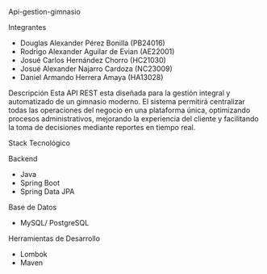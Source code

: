  Api-gestion-gimnasio

 Integrantes
- Douglas Alexander Pérez Bonilla (PB24016)
- Rodrigo Alexander Aguilar de Evian (AE22001)
- Josué Carlos Hernández Chorro (HC21030)
- Josué Alexander Najarro Cardoza (NC23009)
- Daniel Armando Herrera Amaya (HA13028)

Descripción 
Esta API REST esta diseñada para la gestión integral y automatizado de un gimnasio moderno. El sistema permitirá centralizar todas las operaciones del negocio en una plataforma única, optimizando procesos administrativos, mejorando la experiencia del cliente y facilitando la toma de decisiones mediante reportes en tiempo real.
  
Stack Tecnológico 

Backend
- Java 
- Spring Boot
- Spring Data JPA

Base de Datos
- MySQL/ PostgreSQL

Herramientas de Desarrollo
- Lombok
- Maven



